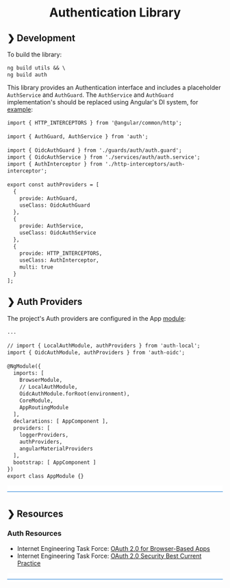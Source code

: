 <h1 align="center">Authentication Library</h1>

## ❯ Development

To build the library:

```
ng build utils && \
ng build auth
```

This library provides an Authentication interface and includes a placeholder `AuthService` and `AuthGuard`.
The `AuthService` and `AuthGuard` implementation's should be replaced using Angular's DI system, for [example](https://github.com/Robinyo/serendipity/blob/master/projects/auth-oidc/src/lib/providers.ts):

```
import { HTTP_INTERCEPTORS } from '@angular/common/http';

import { AuthGuard, AuthService } from 'auth';

import { OidcAuthGuard } from './guards/auth/auth.guard';
import { OidcAuthService } from './services/auth/auth.service';
import { AuthInterceptor } from './http-interceptors/auth-interceptor';

export const authProviders = [
  {
    provide: AuthGuard,
    useClass: OidcAuthGuard
  },
  {
    provide: AuthService,
    useClass: OidcAuthService
  },
  {
    provide: HTTP_INTERCEPTORS,
    useClass: AuthInterceptor,
    multi: true
  }
];
```

## ❯ Auth Providers

The project's Auth providers are configured in the App [module](https://github.com/Robinyo/serendipity/blob/master/src/app/app.module.ts):

```
...

// import { LocalAuthModule, authProviders } from 'auth-local';
import { OidcAuthModule, authProviders } from 'auth-oidc';

@NgModule({
  imports: [
    BrowserModule,
    // LocalAuthModule,
    OidcAuthModule.forRoot(environment),
    CoreModule,
    AppRoutingModule
  ],
  declarations: [ AppComponent ],
  providers: [
    loggerProviders,
    authProviders,
    angularMaterialProviders
  ],
  bootstrap: [ AppComponent ]
})
export class AppModule {}
```

![divider](../../divider.png)

## ❯ Resources

### Auth Resources

* Internet Engineering Task Force: [OAuth 2.0 for Browser-Based Apps](https://datatracker.ietf.org/doc/draft-ietf-oauth-browser-based-apps/)
* Internet Engineering Task Force: [OAuth 2.0 Security Best Current Practice](https://datatracker.ietf.org/doc/draft-ietf-oauth-security-topics/)

![divider](../../divider.png)
